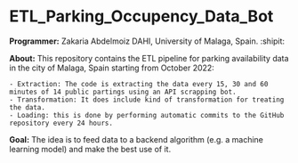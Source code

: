# ETL_Parking_Occupency_Data_Bot

**Programmer:** Zakaria Abdelmoiz DAHI, University of Malaga, Spain. :shipit:

**About:** This repository contains the ETL pipeline for parking availability data in the city of Malaga, Spain starting from October 2022:

	- Extraction: The code is extracting the data every 15, 30 and 60 minutes of 14 public partings using an API scrapping bot. 
	- Transformation: It does include kind of transformation for treating the data.
	- Loading: this is done by performing automatic commits to the GitHub repository every 24 hours. 
	
**Goal:** The idea is to feed data to a backend algorithm (e.g. a machine learning model) and make the best use of it.  
